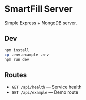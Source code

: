 # SmartFill Server

Simple Express + MongoDB server.

## Dev

```bash
npm install
cp .env.example .env
npm run dev
```

## Routes

- `GET /api/health` — Service health
- `GET /api/example` — Demo route
